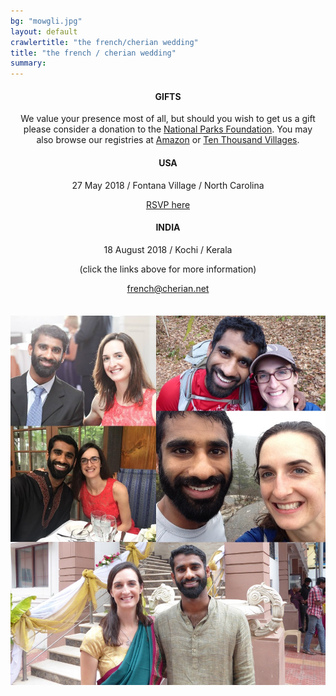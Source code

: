 ```yaml
---
bg: "mowgli.jpg"
layout: default
crawlertitle: "the french/cherian wedding"
title: "the french / cherian wedding"
summary:
---
```


<div style="margin-bottom: 7%; margin-right: 3%; margin-left: 3%" align="center" markdown="1">

#### GIFTS

We value your presence most of all, but should you wish to get us a gift please consider a donation to the [National Parks Foundation](https://www.nationalparks.org/ "National Parks Foundation"). You may also browse our registries at  [Amazon](https://www.amazon.com/wedding/share/french-cherian "Amazon wedding registry") or [Ten Thousand Villages](https://www.tenthousandvillages.com/giftregistry/view/index/id/6935f7dbb76713135f973c35416e3cd7/ "Ten Thousand Villages gift registry").

#### USA

27 May 2018 / Fontana Village / North Carolina

[RSVP here](https://goo.gl/forms/vGVFVCrkHzz7LcoO2)

#### INDIA

18 August 2018 / Kochi / Kerala

(click the links above for more information)

[french@cherian.net](mailto:french@cherian.net)

</div>

<img class="collage" style=""  src="assets/images/collage.jpg">

<!-- {% for post in site.posts limit: 5 %} -->
<!--   <article class="index-page"> -->
<!--     <h2><a href="{{ post.url | relative_url }}">{{ post.title }}</a></h2> -->
<!--     {{ post.excerpt }} -->
<!--   </article> -->
<!-- {% endfor %} -->
